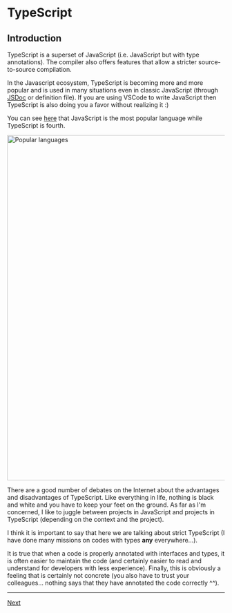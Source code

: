 # TypeScript

## Introduction

TypeScript is a superset of JavaScript (i.e. JavaScript but with type annotations). The compiler also offers features that allow a stricter source-to-source compilation.

In the Javascript ecosystem, TypeScript is becoming more and more popular and is used in many situations even in classic JavaScript (through [JSDoc](https://jsdoc.app/) or definition file). 
If you are using VSCode to write JavaScript then TypeScript is also doing you a favor without realizing it :) 

You can see [here](https://octoverse.github.com/) that JavaScript is the most popular language while TypeScript is fourth.

<img src="./../../../assets/typescript/Octoverse-state.png.png" alt="Popular languages" width="800"/>

There are a good number of debates on the Internet about the advantages and disadvantages of TypeScript. Like everything in life, nothing is black and white and you have to keep your feet on the ground. As far as I'm concerned, I like to juggle between projects in JavaScript and projects in TypeScript (depending on the context and the project).

I think it is important to say that here we are talking about strict TypeScript (I have done many missions on codes with types **any** everywhere...).

It is true that when a code is properly annotated with interfaces and types, it is often easier to maintain the code (and certainly easier to read and understand for developers with less experience). Finally, this is obviously a feeling that is certainly not concrete (you also have to trust your colleagues... nothing says that they have annotated the code correctly ^^).

---
[Next](./README.md)
